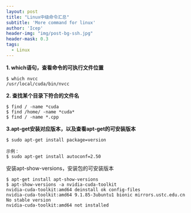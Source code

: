 ```yaml
---
layout: post
title: "Linux中级命令汇总"
subtitle: 'More command for linux'
author: 'Icep'
header-img: "img/post-bg-ssh.jpg"
header-mask: 0.3
tags:
  - Linux
---
```


**1. which语句，查看命令的可执行文件位置**
```shell
$ which nvcc
/usr/local/cuda/bin/nvcc
```

**2. 查找某个目录下符合的文件名**
```shell
$ find / -name *cuda
$ find /home/ -name *cuda*
$ find / -name *.cpp
```

**3.apt-get安装对应版本，以及查看apt-get的可安装版本**
```shell
$ sudo apt-get install package=version

示例：
$ sudo apt-get install autoconf=2.50
```
安装apt-show-versions，安装包的可安装版本
```shell
$ apt-get install apt-show-versions
$ apt-show-versions -a nvidia-cuda-toolkit
nvidia-cuda-toolkit:amd64 deinstall ok config-files
nvidia-cuda-toolkit:amd64 9.1.85-3ubuntu1 bionic mirrors.ustc.edu.cn
No stable version
nvidia-cuda-toolkit:amd64 not installed

```
